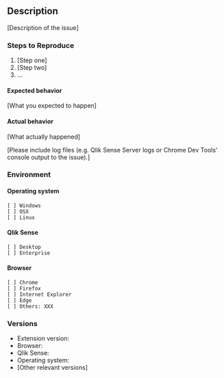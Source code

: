 ## Description

[Description of the issue]

### Steps to Reproduce

1. [Step one]
2. [Step two]
3. ...


#### Expected behavior

[What you expected to happen]

#### Actual behavior

[What actually happened]

[Please include log files (e.g. Qlik Sense Server logs or Chrome Dev Tools' console output to the issue).]


### Environment

#### Operating system

```
[ ] Windows
[ ] OSX
[ ] Linux
```
#### Qlik Sense

```
[ ] Desktop
[ ] Enterprise
```

#### Browser

```
[ ] Chrome
[ ] Firefox
[ ] Internet Explorer
[ ] Edge
[ ] Others: XXX
```


### Versions

* Extension version: 
* Browser: 
* Qlik Sense: 
* Operating system: 
* [Other relevant versions]
